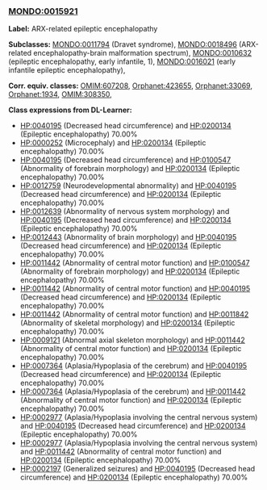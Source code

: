 
### [MONDO:0015921](http://purl.obolibrary.org/obo/MONDO_0015921)
**Label:** ARX-related epileptic encephalopathy

**Subclasses:** [MONDO:0011794](http://purl.obolibrary.org/obo/MONDO_0011794) (Dravet syndrome), [MONDO:0018496](http://purl.obolibrary.org/obo/MONDO_0018496) (ARX-related encephalopathy-brain malformation spectrum), [MONDO:0010632](http://purl.obolibrary.org/obo/MONDO_0010632) (epileptic encephalopathy, early infantile, 1), [MONDO:0016021](http://purl.obolibrary.org/obo/MONDO_0016021) (early infantile epileptic encephalopathy), 

**Corr. equiv. classes:** [OMIM:607208](http://purl.obolibrary.org/obo/OMIM_607208), [Orphanet:423655](http://www.orpha.net/ORDO/Orphanet_423655), [Orphanet:33069](http://www.orpha.net/ORDO/Orphanet_33069), [Orphanet:1934](http://www.orpha.net/ORDO/Orphanet_1934), [OMIM:308350](http://purl.obolibrary.org/obo/OMIM_308350), 

**Class expressions from DL-Learner:**

- [HP:0040195](http://purl.obolibrary.org/obo/HP_0040195) (Decreased head circumference) and [HP:0200134](http://purl.obolibrary.org/obo/HP_0200134) (Epileptic encephalopathy) 70.00%
- [HP:0000252](http://purl.obolibrary.org/obo/HP_0000252) (Microcephaly) and [HP:0200134](http://purl.obolibrary.org/obo/HP_0200134) (Epileptic encephalopathy) 70.00%
- [HP:0040195](http://purl.obolibrary.org/obo/HP_0040195) (Decreased head circumference) and [HP:0100547](http://purl.obolibrary.org/obo/HP_0100547) (Abnormality of forebrain morphology) and [HP:0200134](http://purl.obolibrary.org/obo/HP_0200134) (Epileptic encephalopathy) 70.00%
- [HP:0012759](http://purl.obolibrary.org/obo/HP_0012759) (Neurodevelopmental abnormality) and [HP:0040195](http://purl.obolibrary.org/obo/HP_0040195) (Decreased head circumference) and [HP:0200134](http://purl.obolibrary.org/obo/HP_0200134) (Epileptic encephalopathy) 70.00%
- [HP:0012639](http://purl.obolibrary.org/obo/HP_0012639) (Abnormality of nervous system morphology) and [HP:0040195](http://purl.obolibrary.org/obo/HP_0040195) (Decreased head circumference) and [HP:0200134](http://purl.obolibrary.org/obo/HP_0200134) (Epileptic encephalopathy) 70.00%
- [HP:0012443](http://purl.obolibrary.org/obo/HP_0012443) (Abnormality of brain morphology) and [HP:0040195](http://purl.obolibrary.org/obo/HP_0040195) (Decreased head circumference) and [HP:0200134](http://purl.obolibrary.org/obo/HP_0200134) (Epileptic encephalopathy) 70.00%
- [HP:0011442](http://purl.obolibrary.org/obo/HP_0011442) (Abnormality of central motor function) and [HP:0100547](http://purl.obolibrary.org/obo/HP_0100547) (Abnormality of forebrain morphology) and [HP:0200134](http://purl.obolibrary.org/obo/HP_0200134) (Epileptic encephalopathy) 70.00%
- [HP:0011442](http://purl.obolibrary.org/obo/HP_0011442) (Abnormality of central motor function) and [HP:0040195](http://purl.obolibrary.org/obo/HP_0040195) (Decreased head circumference) and [HP:0200134](http://purl.obolibrary.org/obo/HP_0200134) (Epileptic encephalopathy) 70.00%
- [HP:0011442](http://purl.obolibrary.org/obo/HP_0011442) (Abnormality of central motor function) and [HP:0011842](http://purl.obolibrary.org/obo/HP_0011842) (Abnormality of skeletal morphology) and [HP:0200134](http://purl.obolibrary.org/obo/HP_0200134) (Epileptic encephalopathy) 70.00%
- [HP:0009121](http://purl.obolibrary.org/obo/HP_0009121) (Abnormal axial skeleton morphology) and [HP:0011442](http://purl.obolibrary.org/obo/HP_0011442) (Abnormality of central motor function) and [HP:0200134](http://purl.obolibrary.org/obo/HP_0200134) (Epileptic encephalopathy) 70.00%
- [HP:0007364](http://purl.obolibrary.org/obo/HP_0007364) (Aplasia/Hypoplasia of the cerebrum) and [HP:0040195](http://purl.obolibrary.org/obo/HP_0040195) (Decreased head circumference) and [HP:0200134](http://purl.obolibrary.org/obo/HP_0200134) (Epileptic encephalopathy) 70.00%
- [HP:0007364](http://purl.obolibrary.org/obo/HP_0007364) (Aplasia/Hypoplasia of the cerebrum) and [HP:0011442](http://purl.obolibrary.org/obo/HP_0011442) (Abnormality of central motor function) and [HP:0200134](http://purl.obolibrary.org/obo/HP_0200134) (Epileptic encephalopathy) 70.00%
- [HP:0002977](http://purl.obolibrary.org/obo/HP_0002977) (Aplasia/Hypoplasia involving the central nervous system) and [HP:0040195](http://purl.obolibrary.org/obo/HP_0040195) (Decreased head circumference) and [HP:0200134](http://purl.obolibrary.org/obo/HP_0200134) (Epileptic encephalopathy) 70.00%
- [HP:0002977](http://purl.obolibrary.org/obo/HP_0002977) (Aplasia/Hypoplasia involving the central nervous system) and [HP:0011442](http://purl.obolibrary.org/obo/HP_0011442) (Abnormality of central motor function) and [HP:0200134](http://purl.obolibrary.org/obo/HP_0200134) (Epileptic encephalopathy) 70.00%
- [HP:0002197](http://purl.obolibrary.org/obo/HP_0002197) (Generalized seizures) and [HP:0040195](http://purl.obolibrary.org/obo/HP_0040195) (Decreased head circumference) and [HP:0200134](http://purl.obolibrary.org/obo/HP_0200134) (Epileptic encephalopathy) 70.00%


